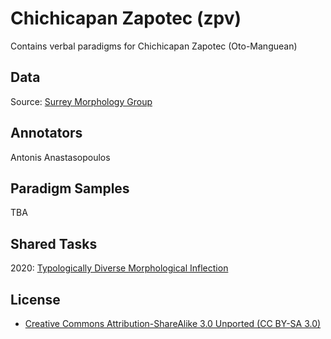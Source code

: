 # Chichicapan Zapotec (zpv)
Contains verbal paradigms for Chichicapan Zapotec (Oto-Manguean)

## Data

Source:
[Surrey Morphology Group](https://oto-manguean.surrey.ac.uk/Search/ZPV)

## Annotators
Antonis Anastasopoulos

## Paradigm Samples
TBA

## Shared Tasks

2020: [Typologically Diverse Morphological Inflection](https://www.aclweb.org/anthology/2020.sigmorphon-1.1/)

## License
- [Creative Commons Attribution-ShareAlike 3.0 Unported (CC BY-SA 3.0)](https://creativecommons.org/licenses/by-sa/3.0/)
